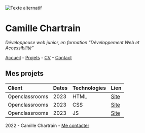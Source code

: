 ![Texte alternatif](https://fastly.picsum.photos/id/93/2000/1334.jpg?hmac=HdhcVTbAYkFCXsu1qBRWeEPiy05Qjc3LbnMWJlfEFjo)
# Camille Chartrain
*Développeuse web junior, en formation "Développement Web et Accessibilité"*

[Accueil](https://github.com/Camille-Chartrain/S01E11-Atelier-Recap-exo-Camille-Chartrain/blob/main/README.md) - [Projets](https://www.example.com) - [CV](https://www.example.com) -  [Contact](https://www.example.com)

## Mes projets

| **Client** | **Dates** | **Technologies** | **Lien** |
| :----- | ----- | ----- | ----- |
| Openclassrooms | 2023 | HTML | [Site](https://www.example.com) |
Openclassrooms | 2023 | CSS | [Site](https://www.example.com) |
Openclassrooms | 2023 | JS | [Site](https://www.example.com) |


2022 - Camille Chartrain -  [Me contacter](https://www.example.com) 